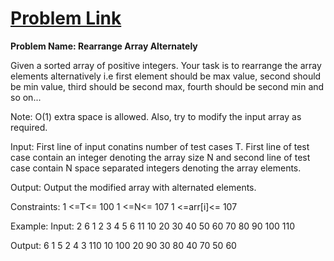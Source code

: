 # [Problem Link](https://practice.geeksforgeeks.org/problems/-rearrange-array-alternately/0)

**Problem Name: Rearrange Array Alternately**

Given a sorted array of positive integers. Your task is to rearrange  the array elements alternatively i.e first element should be max value, second should be min value, third should be second max, fourth should be second min and so on...

Note: O(1) extra space is allowed. Also, try to modify the input array as required.

Input:
First line of input conatins number of test cases T. First line of test case contain an integer denoting the array size N and second line of test case contain N space separated integers denoting the array elements.

Output:
Output the modified array with alternated elements.

Constraints:
1 <=T<= 100
1 <=N<= 107
1 <=arr[i]<= 107

Example:
Input:
2
6
1 2 3 4 5 6
11 
10 20 30 40 50 60 70 80 90 100 110

Output:
6 1 5 2 4 3
110 10 100 20 90 30 80 40 70 50 60
